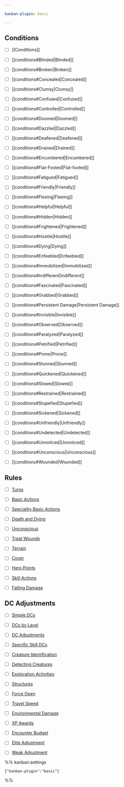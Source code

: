 ```yaml
---

kanban-plugin: basic

---
```


## Conditions

- [ ] [[Conditions]]
- [ ] [[conditions#Blinded|Blinded]]
- [ ] [[conditions#Broken|Broken]]
- [ ] [[conditions#Concealed|Concealed]]
- [ ] [[conditions#Clumsy|Clumsy]]
- [ ] [[conditions#Confused|Confused]]
- [ ] [[conditions#Controlled|Controlled]]
- [ ] [[conditions#Doomed|Doomed]]
- [ ] [[conditions#Dazzled|Dazzled]]
- [ ] [[conditions#Deafened|Deafened]]
- [ ] [[conditions#Drained|Drained]]
- [ ] [[conditions#Encumbered|Encumbered]]
- [ ] [[conditions#Flat-Footed|Flat-footed]]
- [ ] [[conditions#Fatigued|Fatigued]]
- [ ] [[conditions#Friendly|Friendly]]
- [ ] [[conditions#Fleeing|Fleeing]]
- [ ] [[conditions#Helpful|Helpful]]
- [ ] [[conditions#Hidden|Hidden]]
- [ ] [[conditions#Frightened|Frightened]]
- [ ] [[conditions#Hostile|Hostile]]
- [ ] [[conditions#Dying|Dying]]
- [ ] [[conditions#Enfeebled|Enfeebled]]
- [ ] [[conditions#Immobilized|Immobilized]]
- [ ] [[conditions#Indifferent|Indifferent]]
- [ ] [[conditions#Fascinated|Fascinated]]
- [ ] [[conditions#Grabbed|Grabbed]]
- [ ] [[conditions#Persistent Damage|Persistent Damage]]
- [ ] [[conditions#Invisible|Invisible]]
- [ ] [[conditions#Observed|Observed]]
- [ ] [[conditions#Paralyzed|Paralyzed]]
- [ ] [[conditions#Petrified|Petrified]]
- [ ] [[conditions#Prone|Prone]]
- [ ] [[conditions#Stunned|Stunned]]
- [ ] [[conditions#Quickened|Quickened]]
- [ ] [[conditions#Slowed|Slowed]]
- [ ] [[conditions#Restrained|Restrained]]
- [ ] [[conditions#Stupefied|Stupefied]]
- [ ] [[conditions#Sickened|Sickened]]
- [ ] [[conditions#Unfriendly|Unfriendly]]
- [ ] [[conditions#Undetected|Undetected]]
- [ ] [[conditions#Unnoticed|Unnoticed]]
- [ ] [[conditions#Unconscious|Unconscious]]
- [ ] [[conditions#Wounded|Wounded]]


## Rules

- [ ] [Turns](rules-reference.md#Turns)
- [ ] [Basic Actions](rules-reference.md#Basic%20Actions)
- [ ] [Speciality Basic Actions](rules-reference.md#Speciality%20Basic%20Actions)
- [ ] [Death and Dying](rules-reference.md#Death%20and%20Dying)
- [ ] [Unconscious](rules-reference.md#Unconscious)
- [ ] [Treat Wounds](rules-reference.md#Treat%20Wounds)
- [ ] [Terrain](rules-reference.md#Terrain)
- [ ] [Cover](rules-reference.md#Cover)
- [ ] [Hero Points](rules-reference.md#Hero%20Points)
- [ ] [Skill Actions](rules-reference.md#Skill%20Actions)
- [ ] [Falling Damage](rules-reference.md#Falling%20Damage)


## DC Adjustments

- [ ] [Simple DCs](rules-reference.md#Simple%20DCs)
- [ ] [DCs by Level](rules-reference.md#DCs%20by%20Level)
- [ ] [DC Adjustments](rules-reference.md#DC%20Adjustments)
- [ ] [Specific Skill DCs](rules-reference.md#Specific%20Skill%20DCs)
- [ ] [Creature Identification](rules-reference.md#Creature%20Identification)
- [ ] [Detecting Creatures](rules-reference.md#Detecting%20Creatures)
- [ ] [Exploration Activities](rules-reference.md#Exploration%20Activities)
- [ ] [Structures](rules-reference.md#Structures)
- [ ] [Force Open](rules-reference.md#Force%20Open)
- [ ] [Travel Speed](rules-reference.md#Travel%20Speed)
- [ ] [Environmental Damage](rules-reference.md#Environmental%20Damage)
- [ ] [XP Awards](rules-reference.md#XP%20Awards)
- [ ] [Encounter Budget](rules-reference.md#Encounter%20Budget)
- [ ] [Elite Adjustment](rules-reference.md#Elite%20Adjustment)
- [ ] [Weak Adjustment](rules-reference.md#Weak%20Adjustment)




%% kanban:settings
```
{"kanban-plugin":"basic"}
```
%%
